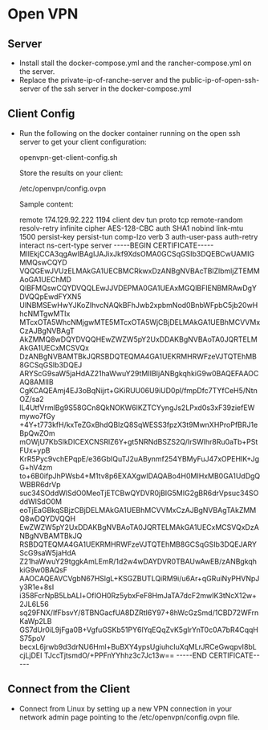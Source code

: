 # Open VPN 

## Server

* Install stall the docker-compose.yml and the rancher-compose.yml on the server.
* Replace the private-ip-of-ranche-server and the public-ip-of-open-ssh-server of the ssh server in the docker-compose.yml

## Client Config
* Run the following on the docker container running on the open ssh server to get your client configuration:
   
   openvpn-get-client-config.sh
   
  Store the results on your client:
  
  /etc/openvpn/config.ovpn
  
  Sample content:
  
  remote 174.129.92.222 1194
  client
  dev tun
  proto tcp
  remote-random
  resolv-retry infinite
  cipher AES-128-CBC
  auth SHA1
  nobind
  link-mtu 1500
  persist-key
  persist-tun
  comp-lzo
  verb 3
  auth-user-pass
  auth-retry interact
  ns-cert-type server
  <ca>
  -----BEGIN CERTIFICATE-----
  MIIEkjCCA3qgAwIBAgIJAJixJkf9XdsOMA0GCSqGSIb3DQEBCwUAMIGMMQswCQYD
  VQQGEwJVUzELMAkGA1UECBMCRkwxDzANBgNVBAcTBlZlbmljZTEMMAoGA1UEChMD
  QlBFMQswCQYDVQQLEwJJVDEPMA0GA1UEAxMGQlBFIENBMRAwDgYDVQQpEwdFYXN5
  UlNBMSEwHwYJKoZIhvcNAQkBFhJwb2xpbmNod0BnbWFpbC5jb20wHhcNMTgwMTIx
  MTcxOTA5WhcNMjgwMTE5MTcxOTA5WjCBjDELMAkGA1UEBhMCVVMxCzAJBgNVBAgT
  AkZMMQ8wDQYDVQQHEwZWZW5pY2UxDDAKBgNVBAoTA0JQRTELMAkGA1UECxMCSVQx
  DzANBgNVBAMTBkJQRSBDQTEQMA4GA1UEKRMHRWFzeVJTQTEhMB8GCSqGSIb3DQEJ
  ARYScG9saW5jaHdAZ21haWwuY29tMIIBIjANBgkqhkiG9w0BAQEFAAOCAQ8AMIIB
  CgKCAQEAmj4EJ3oBqNijrt+GKiRUU06U9iUD0pl/fmpDfc7TYfCeH5/NtnOZ/sa2
  lL4UtfVrmlBg9S58GCn8QkNOKW6lKZTCYyngJs2LPxd0s3xF39ziefEWmywo7fGy
  +4Y+t773kfH/kxTeZGxBhdQBIzQ8SqWESS3fpzX3t9MwnXHProPfBRJ1eBpQwZOm
  mOWjU7KbSlkDICEXCNSRlZ6Y+gt5NRNdBSZS2Q/IrSWlhr8Ru0aTb+PStFUx+ypB
  KrR5Pyc9vchEPqpE/e36GbIQuTJ2uABynmf254YBMyFuJ47xOPEHIK+JgG+hV4zm
  to+6B0ifpJhPWsb4+M1tv8p6EXAXgwIDAQABo4H0MIHxMB0GA1UdDgQWBBR6drVp
  suc34SOddWlSdO0MeoTjETCBwQYDVR0jBIG5MIG2gBR6drVpsuc34SOddWlSdO0M
  eoTjEaGBkqSBjzCBjDELMAkGA1UEBhMCVVMxCzAJBgNVBAgTAkZMMQ8wDQYDVQQH
  EwZWZW5pY2UxDDAKBgNVBAoTA0JQRTELMAkGA1UECxMCSVQxDzANBgNVBAMTBkJQ
  RSBDQTEQMA4GA1UEKRMHRWFzeVJTQTEhMB8GCSqGSIb3DQEJARYScG9saW5jaHdA
  Z21haWwuY29tggkAmLEmR/1d2w4wDAYDVR0TBAUwAwEB/zANBgkqhkiG9w0BAQsF
  AAOCAQEAVCVgbN67HSlgL+KSGZBUTLQiRM9i/u6Ar+qGRuiNyPHVNpJy3R1e+8sI
  i358FcrNpB5LbALl+OfIOH0Rz5ybxFeF8HmJaTA7dcF2mwIK3tNcX12w+2JL6L56
  sq29FNX/IfFbsvY/8TBNGacfUA8DZRtI6Y97+8hWcGzSmd/1CBD72WFrnKaWp2LB
  GS7dUr0iL9jFga0B+VgfuGSKb51PY6lYqEQqZvK5gIrYnT0c0A7bR4CqqHS75poV
  becxL6jrwb9d3drNU6Hml+BuBXY4ypsUgiuhcIuXqMLrJRCeGwqpvI8bLcjLjDEI
  TJccTjtsmdO/+PPFnYYhhz3c7Jc13w==
  -----END CERTIFICATE-----
  </ca>

   
## Connect from the Client
   
* Connect from Linux by setting up a new VPN connection in your network admin page pointing to the /etc/openvpn/config.ovpn file.